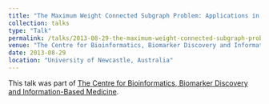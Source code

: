 ```yaml
---
title: "The Maximum Weight Connected Subgraph Problem: Applications in Bioinformatics"
collection: talks
type: "Talk"
permalink: /talks/2013-08-29-the-maximum-weight-connected-subgraph-problem:-applications-in-bioinformatics
venue: "The Centre for Bioinformatics, Biomarker Discovery and Information-Based Medicine"
date: 2013-08-29
location: "University of Newcastle, Australia"
---
```


This talk was part of [The Centre for Bioinformatics, Biomarker Discovery and Information-Based Medicine](http://www.livesite.newcastle.edu.au/cibm?).